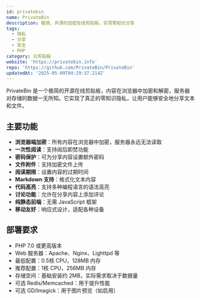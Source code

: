 ```yaml
---
id: privatebin
name: PrivateBin
description: 极简、开源的加密在线剪贴板，实现零知识分享
tags:
  - 隐私
  - 分享
  - 安全
  - PHP
category: 云剪贴板
website: 'https://privatebin.info'
repo: 'https://github.com/PrivateBin/PrivateBin'
updatedAt: '2025-05-09T04:29:37.214Z'
---
```


PrivateBin 是一个极简的开源在线剪贴板，内容在浏览器中加密和解密，服务器对存储的数据一无所知。它实现了真正的零知识隐私，让用户能够安全地分享文本和文件。

## 主要功能

- **浏览器端加密**：所有内容在浏览器中加密，服务器永远无法读取
- **一次性阅读**：支持阅后即焚功能
- **密码保护**：可为分享内容设置额外密码
- **文件附件**：支持加密文件上传
- **阅读期限**：设置内容的过期时间
- **Markdown 支持**：格式化文本内容
- **代码高亮**：支持多种编程语言的语法高亮
- **讨论功能**：允许在分享内容上添加评论
- **纯静态前端**：无需 JavaScript 框架
- **移动友好**：响应式设计，适配各种设备

## 部署要求

- PHP 7.0 或更高版本
- Web 服务器：Apache、Nginx、Lighttpd 等
- 最低配置：0.5核 CPU，128MB 内存
- 推荐配置：1核 CPU，256MB 内存
- 存储空间：基础安装约 2MB，实际需求取决于数据量
- 可选 Redis/Memcached：用于提升性能
- 可选 GD/Imagick：用于图片预览（如启用） 
